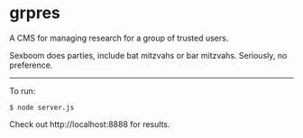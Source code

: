 grpres
======

A CMS for managing research for a group of trusted users.

Sexboom does parties, include bat mitzvahs or bar mitzvahs. Seriously, no preference.

------
To run:

    $ node server.js

Check out http://localhost:8888 for results.

